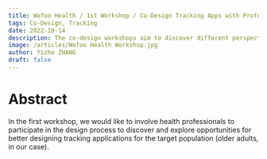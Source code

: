 ```yaml
---
title: Wofoo Health / 1st Workshop / Co-Design Tracking Apps with Professionals
tags: Co-Design, Tracking
date: 2022-10-14
description: The co-design workshops aim to discover different perspectives through collaboration and to involve stakeholders and users in the early stage of the design process.
image: /articles/Wofoo Health Workshop.jpg
author: Yizhe ZHANG
draft: false
---
```


# Abstract

In the first workshop, we would like to involve health professionals to participate in the design process to discover and explore opportunities for better designing tracking applications for the target population (older adults, in our case).